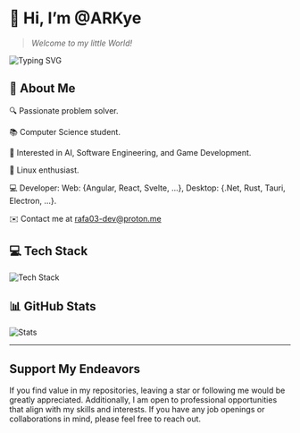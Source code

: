 # 👋 Hi, I’m @ARKye

> _Welcome to my little World!_

![Typing SVG](https://readme-typing-svg.herokuapp.com?color=007EC6&lines=Computer+Science;If+you+can+imagine+it;You+can+program+it;I+use+Arch+and+NixOS+btw)

## 💫 About Me

🔍 Passionate problem solver.

📚 Computer Science student.

🚀 Interested in AI, Software Engineering, and Game Development.

🐧 Linux enthusiast.

💻 Developer: Web: {Angular, React, Svelte, ...}, Desktop: {.Net, Rust, Tauri, Electron, ...}.

✉️ Contact me at <rafa03-dev@proton.me>

## 💻 Tech Stack

![Tech Stack](https://github-readme-tech-stack.vercel.app/api/cards?title=Tech+Stack&lineCount=5&theme=catppuccin_mocha&bg=%231e1e2e&badge=%23181825&border=%236c7086&titleColor=%2394e2d5&line1=Rust%2CRust%2Ccdd6f4%3BTypeScript%2CTypeScript%2C0C7AC4%3Bcsharp%2CCsharp%2C298C26%3B&line2=AdobePremierePro%2CAdobe+Premiere+Pro%2C8D8DE8%3BGIMP%2CGIMP%2C645E4E%3B&line3=Linux%2CLinux%2CF3C230%3BArchLinux%2CArchLinux%2C2392CA%3BNixOS%2CNixOS%2C4D6EB2%3B&line4=Git%2CGit%2CDB4B31%3BGitHub%2CGitHub%2Ccdd6f4%3BCloudflare%2CCloudflare%2CE89702%3B&line5=node.js%2CNodeJS%2C407B3B%3BAngular%2CAngular%2CC8012D%3BReact%2CReact%2C66D3F1%3BSvelte%2CSvelte%2CE94A47%3B)

## 📊 GitHub Stats

![Stats](https://github-readme-stats.vercel.app/api?username=ARKye03&theme=catppuccin_mocha&hide_border=true&include_all_commits=true&count_private=falsetheme=catppuccin_mocha)

---

## Support My Endeavors

If you find value in my repositories, leaving a star or following me would be greatly appreciated. Additionally, I am open to professional opportunities that align with my skills and interests. If you have any job openings or collaborations in mind, please feel free to reach out.
